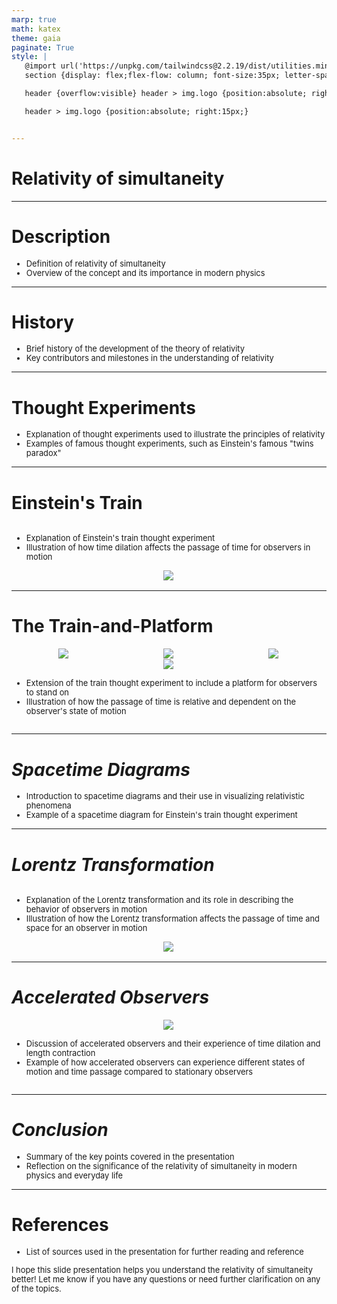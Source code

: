 ```yaml
---
marp: true
math: katex
theme: gaia
paginate: True
style: |
   @import url('https://unpkg.com/tailwindcss@2.2.19/dist/utilities.min.css');
   section {display: flex;flex-flow: column; font-size:35px; letter-spacing:1.4px;}

   header {overflow:visible} header > img.logo {position:absolute; right:15px;}

   header > img.logo {position:absolute; right:15px;}


---
```

<!-- backgroundImage: url('backgrounds/aaabstract (6).png') -->
<!-- _class: lead -->

 # Relativity of simultaneity

---
<style scoped>p,li {font-size:0.92em}</style>

 # Description
- Definition of relativity of simultaneity
- Overview of the concept and its importance in modern physics


---
<style scoped>p,li {font-size:0.92em}</style>

 # History

- Brief history of the development of the theory of relativity
- Key contributors and milestones in the understanding of relativity

---
<style scoped>p,li {font-size:0.92em}</style>

 # **Thought Experiments**
- Explanation of thought experiments used to illustrate the principles of relativity
- Examples of famous thought experiments, such as Einstein's famous "twins paradox"


---
<style scoped>p,li {font-size:0.88em}</style>

 # Einstein's Train
<div style='flex:1 1 auto; min-height:0;' class="grid grid-cols-8 gap-4">
<div style='display:flex; flex-flow:column; min-height:0;' class="col-span-4">

- Explanation of Einstein's train thought experiment
- Illustration of how time dilation affects the passage of time for observers in motion
</div>

<div style='display:flex; flex-flow:column; min-height:0;' class="col-span-4">

<div style="display: flex; flex: 1 1 auto; flex-flow: row; min-height: 0"><div style="display: flex; flex: 1 1 auto; justify-content: center;min-height:0;min-width:0; margin-bottom:0.1em;;margin-right:0.15em">
<img style='object-fit: contain; max-height:100%; max-width:100%; background-color: rgba(0,0,0,0);' src='https://upload.wikimedia.org/wikipedia/commons/thumb/9/96/Einstein_train_relativity_of_simultaneity.png/250px-Einstein_train_relativity_of_simultaneity.png'/>
</div>
</div>

</div>

</div>


---
<style scoped>p,li {font-size:0.76em}</style>

 # The Train-and-Platform
<div style='flex:1 1 auto; min-height:0;' class="grid grid-cols-8 gap-4">
<div style='display:flex; flex-flow:column; min-height:0;' class="col-span-4">

<div style="display: flex; flex: 1 1 auto; flex-flow: row; min-height: 0"><div style="display: flex; flex: 1 1 auto; justify-content: center;min-height:0;min-width:0; margin-bottom:0.1em;;margin-right:0.15em">
<img style='object-fit: contain; max-height:100%; max-width:100%; background-color: rgba(0,0,0,0);' src='https://upload.wikimedia.org/wikipedia/commons/thumb/c/ce/Traincar_Relativity1.svg/220px-Traincar_Relativity1.svg.png'/>
</div>
<div style="display: flex; flex: 1 1 auto; justify-content: center;min-height:0;min-width:0; margin-bottom:0.1em;;margin-right:0.15em">
<img style='object-fit: contain; max-height:100%; max-width:100%; background-color: rgba(0,0,0,0);' src='https://upload.wikimedia.org/wikipedia/commons/thumb/7/72/Traincar_Relativity2.svg/220px-Traincar_Relativity2.svg.png'/>
</div>
<div style="display: flex; flex: 1 1 auto; justify-content: center;min-height:0;min-width:0; margin-bottom:0.1em;;margin-right:0.15em">
<img style='object-fit: contain; max-height:100%; max-width:100%; background-color: rgba(0,0,0,0);' src='https://upload.wikimedia.org/wikipedia/commons/thumb/0/06/TrainAndPlatformDiagram1.svg/250px-TrainAndPlatformDiagram1.svg.png'/>
</div>
</div>
<div style="display: flex; flex: 1 1 auto; flex-flow: row; min-height: 0"><div style="display: flex; flex: 1 1 auto; justify-content: center;min-height:0;min-width:0; margin-bottom:0.1em;;margin-right:0.15em">
<img style='object-fit: contain; max-height:100%; max-width:100%; background-color: rgba(0,0,0,0);' src='https://upload.wikimedia.org/wikipedia/commons/thumb/9/91/TrainAndPlatformDiagram2.svg/250px-TrainAndPlatformDiagram2.svg.png'/>
</div>
</div>

</div>

<div style='display:flex; flex-flow:column; min-height:0;' class="col-span-4">

- Extension of the train thought experiment to include a platform for observers to stand on
- Illustration of how the passage of time is relative and dependent on the observer's state of motion
</div>

</div>


---
<style scoped>p,li {font-size:0.92em}</style>

 # _Spacetime Diagrams_
- Introduction to spacetime diagrams and their use in visualizing relativistic phenomena
- Example of a spacetime diagram for Einstein's train thought experiment


---
<style scoped>p,li {font-size:0.88em}</style>

 # _Lorentz Transformation_
<div style='flex:1 1 auto; min-height:0;' class="grid grid-cols-8 gap-4">
<div style='display:flex; flex-flow:column; min-height:0;' class="col-span-4">

- Explanation of the Lorentz transformation and its role in describing the behavior of observers in motion
- Illustration of how the Lorentz transformation affects the passage of time and space for an observer in motion
</div>

<div style='display:flex; flex-flow:column; min-height:0;' class="col-span-4">

<div style="display: flex; flex: 1 1 auto; flex-flow: row; min-height: 0"><div style="display: flex; flex: 1 1 auto; justify-content: center;min-height:0;min-width:0; margin-bottom:0.1em;;margin-right:0.15em">
<img style='object-fit: contain; max-height:100%; max-width:100%; background-color: rgba(0,0,0,0);' src='https://upload.wikimedia.org/wikipedia/commons/thumb/e/e5/Simultaneity_Lines.svg/250px-Simultaneity_Lines.svg.png'/>
</div>
</div>

</div>

</div>


---
<style scoped>p,li {font-size:0.88em}</style>

 # _Accelerated Observers_
<div style='flex:1 1 auto; min-height:0;' class="grid grid-cols-8 gap-4">
<div style='display:flex; flex-flow:column; min-height:0;' class="col-span-4">

<div style="display: flex; flex: 1 1 auto; flex-flow: row; min-height: 0"><div style="display: flex; flex: 1 1 auto; justify-content: center;min-height:0;min-width:0; margin-bottom:0.1em;;margin-right:0.15em">
<img style='object-fit: contain; max-height:100%; max-width:100%; background-color: rgba(0,0,0,0);' src='https://upload.wikimedia.org/wikipedia/commons/thumb/8/85/TwentyFiveZones.png/250px-TwentyFiveZones.png'/>
</div>
</div>

</div>

<div style='display:flex; flex-flow:column; min-height:0;' class="col-span-4">

- Discussion of accelerated observers and their experience of time dilation and length contraction
- Example of how accelerated observers can experience different states of motion and time passage compared to stationary observers
</div>

</div>


---
<style scoped>p,li {font-size:0.92em}</style>

 # _Conclusion_
- Summary of the key points covered in the presentation
- Reflection on the significance of the relativity of simultaneity in modern physics and everyday life


---
<style scoped>p,li {font-size:0.92em}</style>

 # References
- List of sources used in the presentation for further reading and reference

I hope this slide presentation helps you understand the relativity of simultaneity better! Let me know if you have any questions or need further clarification on any of the topics.
